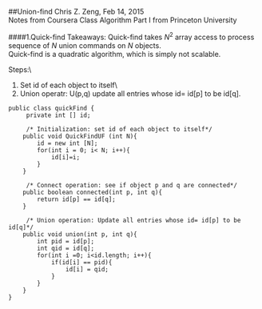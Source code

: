 ##Union-find
Chris Z. Zeng, Feb 14, 2015\
Notes from Coursera Class Algorithm Part I from Princeton University

####1.Quick-find 
Takeaways:
Quick-find takes $N^2$ array access to process sequence of $N$ union commands on $N$ objects.\
Quick-find is a quadratic algorithm, which is simply not scalable.

Steps:\
1. Set id of each object to itself\
2. Union operatr: U(p,q) update all entries whose id= id[p] to be id[q].

```
public class quickFind {
     private int [] id;

     /* Initialization: set id of each object to itself*/
	public void QuickFindUF (int N){
		id = new int [N];
		for(int i = 0; i< N; i++){
			id[i]=i;
		}
	}
     
     /* Connect operation: see if object p and q are connected*/
	public boolean connected(int p, int q){
		return id[p] == id[q];
	}

     /* Union operation: Update all entries whose id= id[p] to be id[q]*/
	public void union(int p, int q){
		int pid = id[p];
		int qid = id[q];
		for(int i =0; i<id.length; i++){
			if(id[i] == pid){
				id[i] = qid;
			}
		}
	}
}
```